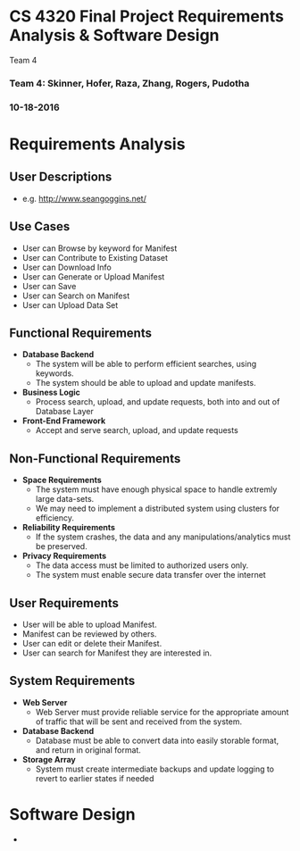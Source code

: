# CS 4320 Final Project Requirements Analysis & Software Design

Team 4
### Team 4: Skinner, Hofer, Raza, Zhang, Rogers, Pudotha

### 10-18-2016

# Requirements Analysis

## User Descriptions


- e.g. <http://www.seangoggins.net/>

## Use Cases
- User can Browse by keyword for Manifest
- User can Contribute to Existing Dataset
- User can Download Info
- User can Generate or Upload Manifest
- User can Save
- User can Search on Manifest
- User can Upload Data Set

## Functional Requirements
- **Database Backend**
  - The system will be able to perform efficient searches, using keywords.
  - The system should be able to upload and update manifests.
- **Business Logic**
  - Process search, upload, and update requests, both into and out of Database Layer
- **Front-End Framework**
  - Accept and serve search, upload, and update requests

## Non-Functional Requirements
- **Space Requirements**
	- The system must have enough physical space to handle extremly large data-sets.
	- We may need to implement a distributed system using clusters for efficiency.
- **Reliability Requirements**
	- If the system crashes, the data and any manipulations/analytics must be preserved.
- **Privacy Requirements**
	- The data access must be limited to authorized users only.
	- The system must enable secure data transfer over the internet

## User Requirements
- User will be able to upload Manifest.
- Manifest can be reviewed by others.
- User can edit or delete their Manifest.
- User can search for Manifest they are interested in.

## System Requirements
- **Web Server**
  - Web Server must provide reliable service for the appropriate amount of traffic that will be sent and received from the system.
- **Database Backend**
  - Database must be able to convert data into easily storable format, and return in original format.
- **Storage Array**
  - System must create intermediate backups and update logging to revert to earlier states if needed

<!-- Different Section-->
# Software Design
-
